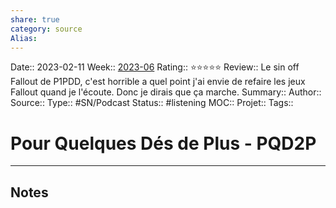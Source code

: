 ```yaml
---
share: true 
category: source
Alias:
---
```

Date:: 2023-02-11
Week:: [2023-06](../week/2023-06.md)
Rating:: ⭐⭐⭐⭐⭐
Review:: Le sin off Fallout de P1PDD, c'est horrible a quel point j'ai envie de refaire les jeux Fallout quand je l'écoute. Donc je dirais que ça marche.
Summary:: 
Author::
Source:: 
Type:: #SN/Podcast 
Status:: #listening 
MOC::
Projet:: 
Tags:: 

# Pour Quelques Dés de Plus - PQD2P


***

## Notes
